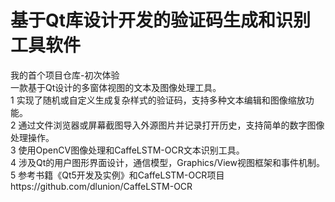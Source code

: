 # 基于Qt库设计开发的验证码生成和识别工具软件
我的首个项目仓库-初次体验<br>
一款基于Qt设计的多窗体视图的文本及图像处理工具。<br>
1 实现了随机或自定义生成复杂样式的验证码，支持多种文本编辑和图像缩放功能。<br>
2	通过文件浏览器或屏幕截图导入外源图片并记录打开历史，支持简单的数字图像处理操作。<br>
3	使用OpenCV图像处理和CaffeLSTM-OCR文本识别工具。<br>
4	涉及Qt的用户图形界面设计，通信模型，Graphics/View视图框架和事件机制。<br>
5 参考书籍《Qt5开发及实例》和CaffeLSTM-OCR项目https://github.com/dlunion/CaffeLSTM-OCR<br>

